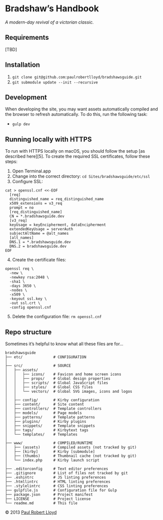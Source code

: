 # Bradshaw’s Handbook

*A modern-day revival of a victorian classic.*

## Requirements
[TBD]

## Installation
1. `git clone git@github.com:paulrobertlloyd/bradshawsguide.git`
2. `git submodule update --init --recursive`

## Development
When developing the site, you may want assets automatically compiled and the browser to refresh automatically. To do this, run the following task:

* `gulp dev`

## Running locally with HTTPS
To run with HTTPS locally on macOS, you should follow the setup [as described here][5]. To create the required SSL certificates, follow these steps:

1. Open Terminal.app
2. Change into the correct directory: `cd Sites/bradshawsguide/etc/ssl`
3. Configure SSL:

  ```
  cat > openssl.cnf <<-EOF
    [req]
    distinguished_name = req_distinguished_name
    x509_extensions = v3_req
    prompt = no
    [req_distinguished_name]
    CN = *.bradshawsguide.dev
    [v3_req]
    keyUsage = keyEncipherment, dataEncipherment
    extendedKeyUsage = serverAuth
    subjectAltName = @alt_names
    [alt_names]
    DNS.1 = *.bradshawsguide.dev
    DNS.2 = bradshawsguide.dev
  EOF
  ```

4. Create the certificate files:

  ```
  openssl req \
    -new \
    -newkey rsa:2048 \
    -sha1 \
    -days 3650 \
    -nodes \
    -x509 \
    -keyout ssl.key \
    -out ssl.crt \
    -config openssl.cnf
  ```

5. Delete the configuration file: `rm openssl.cnf`

## Repo structure
Sometimes it’s helpful to know what all these files are for…

```
bradshawsguide
├── etc/              # CONFIGURATION
│
├── src/              # SOURCE
│   ├── assets/
│   │   ├── icons/    # Favicon and home screen icons
│   │   ├── props/    # Global design properties
│   │   ├── scripts/  # Global JavaScript files
│   │   ├── styles/   # Global CSS files
│   │   └── vectors/  # Global SVG images, icons and logos
│   │
│   ├── config/       # Kirby configuration
│   ├── content/      # Site content
│   ├── controllers/  # Template controllers
│   ├── models/       # Page models
│   ├── patterns/     # Template patterns
│   ├── plugins/      # Kirby plugins
│   ├── snippets/     # Template snippets
│   ├── tags/         # Kirbytext tags
│   └── templates/    # Templates
│
├── www/              # COMPILED/RUNTIME
│   ├── (assets)      # Compiled assets (not tracked by git)
│   ├── [kirby]       # Kirby [submodule]
│   ├── (thumbs)      # Thumbnail cache (not tracked by git)
│   └── index.php     # Kirby launch script
│
├── .editorconfig     # Text editor preferences
├── .gitignore        # List of files not tracked by git
├── .eshintrc         # JS linting preferences
├── .htmllintrc       # HTML linting preferences
├── .stylelintrc      # CSS linting preferences
├── gulpfile.js       # Configuration file for Gulp
├── package.json      # Project manifest
├── LICENSE           # Project license
└── readme.md         # This file
```

© 2013 [Paul Robert Lloyd](https://paulrobertlloyd.com)
